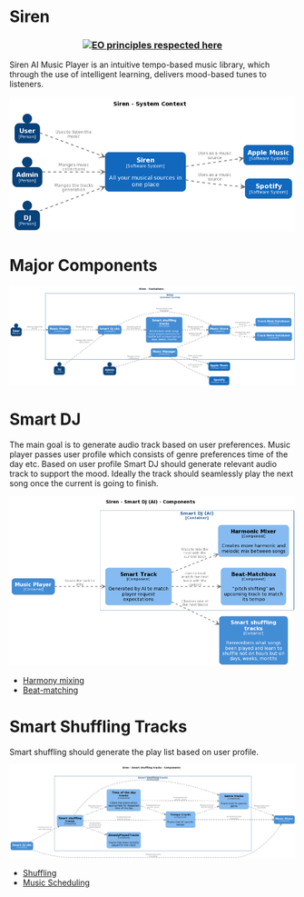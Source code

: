 # Siren

<h3 align="center">
   
  [![EO principles respected here](https://www.elegantobjects.org/badge.svg)](https://www.elegantobjects.org)
  <!-- [![PDD status](https://www.0pdd.com/svg?name=deniszhukovski/webrequest.elegant)](https://www.0pdd.com/p?name=deniszhukovski/webrequest.elegant) -->
</h3>

Siren AI Music Player is an intuitive tempo-based music library, which through the use of intelligent learning, delivers mood-based tunes to listeners.

 ![Alt text](docs/Siren.Context.png?raw=true "Sirent Context")

# Major Components

 ![Alt text](docs/Siren.Container.png?raw=true "Sirent Software System")

 # Smart DJ

The main goal is to generate audio track based on user preferences. Music player passes user profile which consists of genre preferences time of the day etc. Based on user profile Smart DJ should generate relevant audio track to support the mood. Ideally the track should seamlessly play the next song once the current is going to finish.

![Alt text](docs/Siren.DJ.Component.png?raw=true "Sirent Software System")

- [Harmony mixing](/Harmony%20mixing.md)
- [Beat-matching](/Beat-matching%20algo.md)

# Smart Shuffling Tracks

Smart shuffling should generate the play list based on user profile.

![Alt text](docs/Siren.SmatrShuffling.Component.png?raw=true "Sirent Smart Shuffling Tracks")

- [Shuffling](/Shuffling.md)
- [Music Scheduling](/Music%20Scheduling.md)